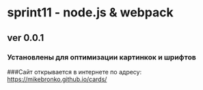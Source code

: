 # sprint11 - node.js & webpack
## ver 0.0.1
### Установлены для оптимизации картинкок и шрифтов
###Сайт открывается в интернете по адресу: <https://mikebronko.github.io/cards/>
